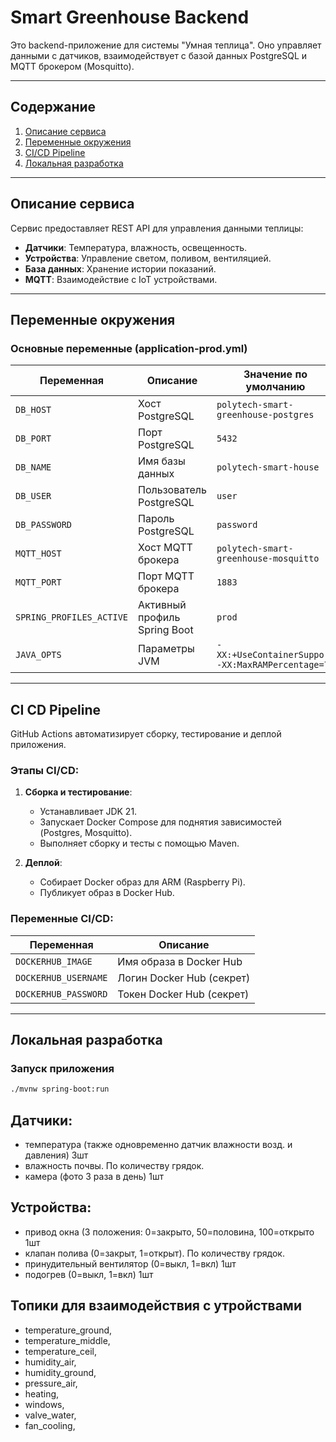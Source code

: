 # Smart Greenhouse Backend

Это backend-приложение для системы "Умная теплица". Оно управляет данными с датчиков, взаимодействует с базой данных PostgreSQL и MQTT брокером (Mosquitto).

---

## Содержание
1. [Описание сервиса](#описание-сервиса)
2. [Переменные окружения](#переменные-окружения)
3. [CI/CD Pipeline](#ci-cd-pipeline)
4. [Локальная разработка](#локальная-разработка)

---

## Описание сервиса

Сервис предоставляет REST API для управления данными теплицы:
- **Датчики**: Температура, влажность, освещенность.
- **Устройства**: Управление светом, поливом, вентиляцией.
- **База данных**: Хранение истории показаний.
- **MQTT**: Взаимодействие с IoT устройствами.

---

## Переменные окружения

### Основные переменные (application-prod.yml)

| Переменная               | Описание                     | Значение по умолчанию                              |
|--------------------------|------------------------------|----------------------------------------------------|
| `DB_HOST`                | Хост PostgreSQL              | `polytech-smart-greenhouse-postgres`               |
| `DB_PORT`                | Порт PostgreSQL              | `5432`                                             |
| `DB_NAME`                | Имя базы данных              | `polytech-smart-house`                             |
| `DB_USER`                | Пользователь PostgreSQL      | `user`                                             |
| `DB_PASSWORD`            | Пароль PostgreSQL            | `password`                                         |
| `MQTT_HOST`              | Хост MQTT брокера            | `polytech-smart-greenhouse-mosquitto`              |
| `MQTT_PORT`              | Порт MQTT брокера            | `1883`                                             |
| `SPRING_PROFILES_ACTIVE` | Активный профиль Spring Boot | `prod`                                             |
| `JAVA_OPTS`              | Параметры JVM                | `-XX:+UseContainerSupport -XX:MaxRAMPercentage=75` |

---

## CI CD Pipeline

GitHub Actions автоматизирует сборку, тестирование и деплой приложения.

### Этапы CI/CD:
1. **Сборка и тестирование**:
    - Устанавливает JDK 21.
    - Запускает Docker Compose для поднятия зависимостей (Postgres, Mosquitto).
    - Выполняет сборку и тесты с помощью Maven.

2. **Деплой**:
    - Собирает Docker образ для ARM (Raspberry Pi).
    - Публикует образ в Docker Hub.

### Переменные CI/CD:
| Переменная           | Описание                  |
|----------------------|---------------------------|
| `DOCKERHUB_IMAGE`    | Имя образа в Docker Hub   |
| `DOCKERHUB_USERNAME` | Логин Docker Hub (секрет) |
| `DOCKERHUB_PASSWORD` | Токен Docker Hub (секрет) |

---

## Локальная разработка

### Запуск приложения
```bash
./mvnw spring-boot:run
```

## Датчики:
* температура (также одновременно датчик влажности возд. и давления) 3шт
* влажность почвы. По количеству грядок.
* камера (фото 3 раза в день) 1шт

## Устройства:
* привод окна (3 положения: 0=закрыто, 50=половина, 100=открыто 1шт
* клапан полива (0=закрыт, 1=открыт). По количеству грядок.
* принудительный вентилятор (0=выкл, 1=вкл) 1шт
* подогрев (0=выкл, 1=вкл) 1шт

## Топики для взаимодействия с утройствами
* temperature_ground,
* temperature_middle,
* temperature_ceil, 
* humidity_air, 
* humidity_ground, 
* pressure_air, 
* heating, 
* windows, 
* valve_water, 
* fan_cooling,
